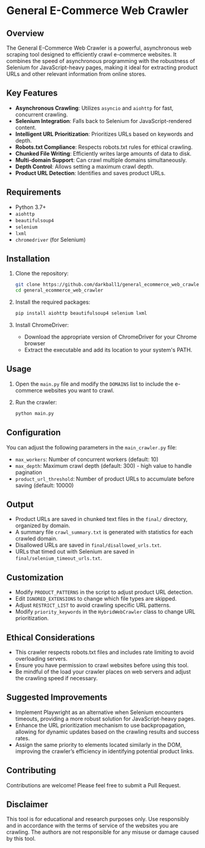 # General E-Commerce Web Crawler

## Overview
The General E-Commerce Web Crawler is a powerful, asynchronous web scraping tool designed to efficiently crawl e-commerce websites. It combines the speed of asynchronous programming with the robustness of Selenium for JavaScript-heavy pages, making it ideal for extracting product URLs and other relevant information from online stores.

## Key Features
- **Asynchronous Crawling**: Utilizes `asyncio` and `aiohttp` for fast, concurrent crawling.
- **Selenium Integration**: Falls back to Selenium for JavaScript-rendered content.
- **Intelligent URL Prioritization**: Prioritizes URLs based on keywords and depth.
- **Robots.txt Compliance**: Respects robots.txt rules for ethical crawling.
- **Chunked File Writing**: Efficiently writes large amounts of data to disk.
- **Multi-domain Support**: Can crawl multiple domains simultaneously.
- **Depth Control**: Allows setting a maximum crawl depth.
- **Product URL Detection**: Identifies and saves product URLs.

## Requirements
- Python 3.7+
- `aiohttp`
- `beautifulsoup4`
- `selenium`
- `lxml`
- `chromedriver` (for Selenium)

## Installation
1. Clone the repository:
   ```bash
   git clone https://github.com/darkball1/general_ecommerce_web_crawler.git
   cd general_ecommerce_web_crawler
   ```

2. Install the required packages:
   ```bash
   pip install aiohttp beautifulsoup4 selenium lxml
   ```

3. Install ChromeDriver:
   - Download the appropriate version of ChromeDriver for your Chrome browser
   - Extract the executable and add its location to your system's PATH.

## Usage
1. Open the `main.py` file and modify the `DOMAINS` list to include the e-commerce websites you want to crawl.

2. Run the crawler:
   ```bash
   python main.py
   ```

## Configuration
You can adjust the following parameters in the `main_crawler.py` file:
- `max_workers`: Number of concurrent workers (default: 10)
- `max_depth`: Maximum crawl depth (default: 300) - high value to handle pagination
- `product_url_threshold`: Number of product URLs to accumulate before saving (default: 10000)

## Output
- Product URLs are saved in chunked text files in the `final/` directory, organized by domain.
- A summary file `crawl_summary.txt` is generated with statistics for each crawled domain.
- Disallowed URLs are saved in `final/disallowed_urls.txt`.
- URLs that timed out with Selenium are saved in `final/selenium_timeout_urls.txt`.

## Customization
- Modify `PRODUCT_PATTERNS` in the script to adjust product URL detection.
- Edit `IGNORED_EXTENSIONS` to change which file types are skipped.
- Adjust `RESTRICT_LIST` to avoid crawling specific URL patterns.
- Modify `priority_keywords` in the `HybridWebCrawler` class to change URL prioritization.

## Ethical Considerations
- This crawler respects robots.txt files and includes rate limiting to avoid overloading servers.
- Ensure you have permission to crawl websites before using this tool.
- Be mindful of the load your crawler places on web servers and adjust the crawling speed if necessary.

## Suggested Improvements
- Implement Playwright as an alternative when Selenium encounters timeouts, providing a more robust solution for JavaScript-heavy pages.
- Enhance the URL prioritization mechanism to use backpropagation, allowing for dynamic updates based on the crawling results and success rates.
- Assign the same priority to elements located similarly in the DOM, improving the crawler’s efficiency in identifying potential product links.

## Contributing
Contributions are welcome! Please feel free to submit a Pull Request.

## Disclaimer
This tool is for educational and research purposes only. Use responsibly and in accordance with the terms of service of the websites you are crawling. The authors are not responsible for any misuse or damage caused by this tool.
